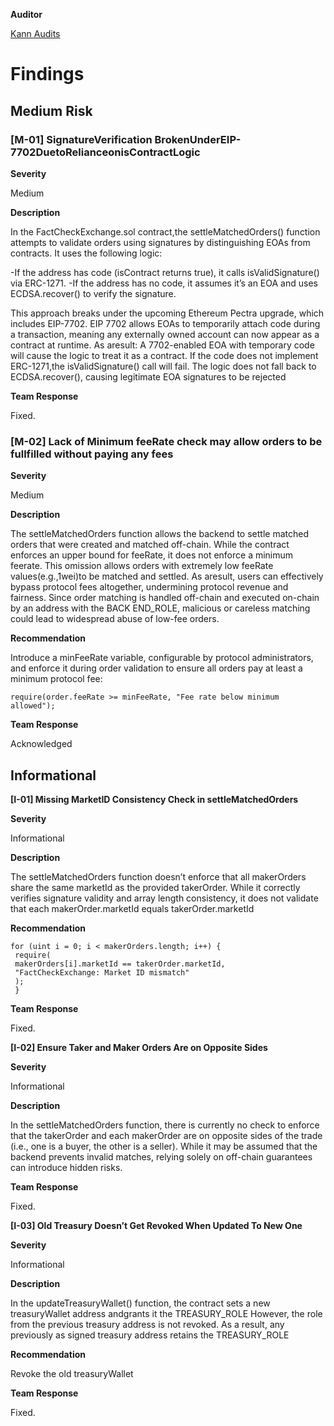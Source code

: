 **Auditor**

[Kann Audits](https://x.com/KannAudits)

# Findings

## Medium Risk
### [M-01] SignatureVerification BrokenUnderEIP-7702DuetoRelianceonisContractLogic

**Severity**

Medium

**Description**

In the FactCheckExchange.sol contract,the settleMatchedOrders() function attempts to
validate orders using signatures by distinguishing EOAs from contracts. It uses the following logic:

-If the address has code (isContract returns true), it calls isValidSignature() via ERC-1271.
-If the address has no code, it assumes it’s an EOA and uses ECDSA.recover() to verify the signature.

This approach breaks under the upcoming Ethereum Pectra upgrade, which includes EIP-7702. EIP
7702 allows EOAs to temporarily attach code during a transaction, meaning any externally owned
account can now appear as a contract at runtime.
As aresult:
A 7702-enabled EOA with temporary code will cause the logic to treat it as a contract.
If the code does not implement ERC-1271,the isValidSignature() call will fail.
The logic does not fall back to ECDSA.recover(), causing legitimate EOA signatures to be rejected

**Team Response**

Fixed.

### [M-02] Lack of Minimum feeRate check may allow orders to be fullfilled without paying any fees

**Severity**

Medium

**Description**

The settleMatchedOrders function allows the backend to settle matched orders that
were created and matched off-chain. While the contract enforces an upper bound for feeRate, it does
not enforce a minimum feerate.
This omission allows orders with extremely low feeRate values(e.g.,1wei)to be matched and settled.
As aresult, users can effectively bypass protocol fees altogether, undermining protocol revenue and
fairness.
Since order matching is handled off-chain and executed on-chain by an address with the BACK
END_ROLE, malicious or careless matching could lead to widespread abuse of low-fee orders.

**Recommendation**

Introduce a minFeeRate variable, configurable by protocol administrators, and
enforce it during order validation to ensure all orders pay at least a minimum protocol fee:

```solidity
require(order.feeRate >= minFeeRate, "Fee rate below minimum allowed");
```

**Team Response**

Acknowledged


## Informational
**[I-01] Missing MarketID Consistency Check in settleMatchedOrders**

**Severity**

Informational

**Description**

The settleMatchedOrders function doesn’t enforce that all makerOrders share the same
marketId as the provided takerOrder. While it correctly verifies signature validity and array length
consistency, it does not validate that each makerOrder.marketId equals takerOrder.marketId

**Recommendation**

```solidity
for (uint i = 0; i < makerOrders.length; i++) {
 require(
 makerOrders[i].marketId == takerOrder.marketId,
 "FactCheckExchange: Market ID mismatch"
 );
 }
```

**Team Response**

Fixed.

**[I-02] Ensure Taker and Maker Orders Are on Opposite Sides**

**Severity**

Informational

**Description**

In the settleMatchedOrders function, there is currently no check to enforce that the
takerOrder and each makerOrder are on opposite sides of the trade (i.e., one is a buyer, the other
is a seller). While it may be assumed that the backend prevents invalid matches, relying solely on
off-chain guarantees can introduce hidden risks.

**Team Response**

Fixed.

**[I-03] Old Treasury Doesn’t Get Revoked When Updated To New One**

**Severity**

Informational

**Description**

In the updateTreasuryWallet() function, the contract sets a new treasuryWallet address
andgrants it the TREASURY_ROLE
However, the role from the previous treasury address is not revoked. As a result, any previously as
signed treasury address retains the TREASURY_ROLE

**Recommendation**

Revoke the old treasuryWallet

**Team Response**

Fixed.
